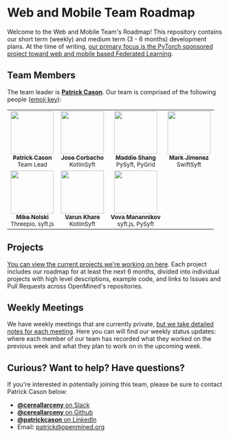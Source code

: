 # Web and Mobile Team Roadmap

Welcome to the Web and Mobile Team's Roadmap! This repository contains our short term (weekly) and medium term (3 - 6 months) development plans. At the time of writing, [our primary focus is the PyTorch sponsored project toward web and mobile based Federated Learning](https://blog.openmined.org/announcing-the-pytorch-openmined-federated-learning-fellowships/).

## Team Members

The team leader is [**Patrick Cason**](https://github.com/cereallarceny). Our team is comprised of the following people ([emoji key](https://allcontributors.org/docs/en/emoji-key)):

<table>
  <tr>
    <td align="center">
      <a href="https://github.com/cereallarceny">
        <img src="https://avatars1.githubusercontent.com/u/1297930?v=4" width="100px;" alt="">
        <br /><sub><b>Patrick Cason</b></sub></a><br />
        <sub>Team Lead</sub>
      </a>
    </td>
    <td align="center">
      <a href="https://github.com/mccorby">
        <img src="https://avatars2.githubusercontent.com/u/4661075?v=4" width="100px;" alt="">
        <br /><sub><b>Jose Corbacho</b></sub></a><br />
        <sub>KotlinSyft</sub>
      </a>
    </td>
    <td align="center">
      <a href="https://github.com/Prtfw">
        <img src="https://avatars1.githubusercontent.com/u/13193437?v=4" width="100px;" alt="">
        <br /><sub><b>Maddie Shang</b></sub></a><br />
        <sub>PySyft, PyGrid</sub>
      </a>
    </td>
    <td align="center">
      <a href="https://github.com/mjjimenez">
        <img src="https://avatars3.githubusercontent.com/u/4151269?v=4" width="100px;" alt="">
        <br /><sub><b>Mark Jimenez</b></sub></a><br />
        <sub>SwiftSyft</sub>
      </a>
    </td>
  </tr>
  <tr>
    <td align="center">
      <a href="https://github.com/Nolski">
        <img src="https://avatars3.githubusercontent.com/u/2600677?v=4" width="100px;" alt="">
        <br /><sub><b>Mike Nolski</b></sub></a><br />
        <sub>Threepio, syft.js</sub>
      </a>
    </td>
    <td align="center">
      <a href="https://github.com/vkkhare">
        <img src="https://avatars1.githubusercontent.com/u/18126069?v=4" width="100px;" alt="">
        <br /><sub><b>Varun Khare</b></sub></a><br />
        <sub>KotlinSyft</sub>
      </a>
    </td>
    <td align="center">
      <a href="https://github.com/vvmnnnkv">
        <img src="https://avatars2.githubusercontent.com/u/12518480?v=4" width="100px;" alt="">
        <br /><sub><b>Vova Manannikov</b></sub></a><br />
        <sub>syft.js, PySyft</sub>
      </a>
    </td>
  </tr>
</table>

## Projects

[You can view the current projects we're working on here](./projects). Each project includes our roadmap for at least the next 6 months, divided into individual projects with high level descriptions, example code, and links to Issues and Pull Requests across OpenMined's repositories.

## Weekly Meetings

We have weekly meetings that are currently private, [but we take detailed notes for each meeting](./meetings). Here you can will find our weekly status updates: where each member of our team has recorded what they worked on the previous week and what they plan to work on in the upcoming week.

## Curious? Want to help? Have questions?

If you're interested in potentially joining this team, please be sure to contact Patrick Cason below:

- [**@cereallarceny** on Slack](https://app.slack.com/client/T6963A864/D6BHGRDN3/user_profile/U6966R9BJ)
- [**@cereallarceny** on Github](https://github.com/cereallarceny)
- [**@patrickcason** on LinkedIn](https://www.linkedin.com/in/patrickcason/)
- Email: patrick@openmined.org
